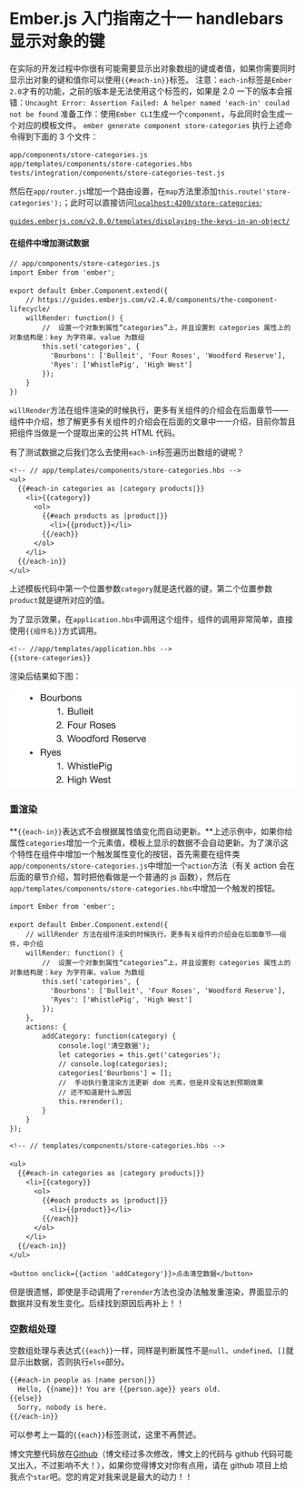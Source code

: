 # Ember.js 入门指南之十一 handlebars 显示对象的键

在实际的开发过程中你很有可能需要显示出对象数组的键或者值，如果你需要同时显示出对象的键和值你可以使用`{{#each-in}}`标签。
注意：`each-in`标签是`Ember 2.0`才有的功能，之前的版本是无法使用这个标签的，如果是 2.0 一下的版本会报错：`Uncaught Error: Assertion Failed: A helper named 'each-in' coulad not be found`
准备工作：使用`Ember CLI`生成一个`component`，与此同时会生成一个对应的模板文件。
`ember generate component store-categories`
执行上述命令得到下面的 3 个文件：

```
app/components/store-categories.js  
app/templates/components/store-categories.hbs  
tests/integration/components/store-categories-test.js 
```

然后在`app/router.js`增加一个路由设置，在`map`方法里添加`this.route('store-categories');`；此时可以直接访问[`localhost:4200/store-categories`](http://localhost:4200/store-categories);

[`guides.emberjs.com/v2.0.0/templates/displaying-the-keys-in-an-object/`](http://guides.emberjs.com/v2.0.0/templates/displaying-the-keys-in-an-object/)

#### 在组件中增加测试数据

```
// app/components/store-categories.js
import Ember from 'ember';

export default Ember.Component.extend({  
    // https://guides.emberjs.com/v2.4.0/components/the-component-lifecycle/
    willRender: function() {
        //  设置一个对象到属性“categories”上，并且设置到 categories 属性上的对象结构是：key 为字符串，value 为数组
        this.set('categories', {
          'Bourbons': ['Bulleit', 'Four Roses', 'Woodford Reserve'],
          'Ryes': ['WhistlePig', 'High West']
        });
    }
}) 
```

`willRender`方法在组件渲染的时候执行，更多有关组件的介绍会在后面章节——组件中介绍，想了解更多有关组件的介绍会在后面的文章中一一介绍，目前你暂且把组件当做是一个提取出来的公共 HTML 代码。

有了测试数据之后我们怎么去使用`each-in`标签遍历出数组的键呢？

```
<!-- // app/templates/components/store-categories.hbs -->  
<ul>  
  {{#each-in categories as |category products|}}
    <li>{{category}}
      <ol>
        {{#each products as |product|}}
          <li>{{product}}</li>
        {{/each}}
      </ol>
    </li>
  {{/each-in}}
</ul> 
```

上述模板代码中第一个位置参数`category`就是迭代器的键，第二个位置参数`product`就是键所对应的值。

为了显示效果，在`application.hbs`中调用这个组件，组件的调用非常简单，直接使用`{{组件名}}`方式调用。

```
<!-- //app/templates/application.hbs -->  
{{store-categories}} 
```

渲染后结果如下图：

![result](img/677ed8d75c91ae01269741360cfb6bee.jpg)

### 重渲染

**`{{each-in}}`表达式不会根据属性值变化而自动更新。**上述示例中，如果你给属性`categories`增加一个元素值，模板上显示的数据不会自动更新。为了演示这个特性在组件中增加一个触发属性变化的按钮，首先需要在组件类`app/components/store-categories.js`中增加一个`action`方法（有关 action 会在后面的章节介绍，暂时把他看做是一个普通的 js 函数），然后在`app/templates/components/store-categories.hbs`中增加一个触发的按钮。

```
import Ember from 'ember';

export default Ember.Component.extend({  
    // willRender 方法在组件渲染的时候执行，更多有关组件的介绍会在后面章节——组件，中介绍
    willRender: function() {
        //  设置一个对象到属性“categories”上，并且设置到 categories 属性上的对象结构是：key 为字符串，value 为数组
        this.set('categories', {
          'Bourbons': ['Bulleit', 'Four Roses', 'Woodford Reserve'],
          'Ryes': ['WhistlePig', 'High West']
        });
    },
    actions: {
        addCategory: function(category) {
            console.log('清空数据');
            let categories = this.get('categories');
            // console.log(categories);
            categories['Bourbons'] = [];
            //  手动执行重渲染方法更新 dom 元素，但是并没有达到预期效果
            // 还不知道是什么原因
            this.rerender();
        }
    }
}); 
```

```
<!-- // templates/components/store-categories.hbs -->

<ul>  
  {{#each-in categories as |category products|}}
    <li>{{category}}
      <ol>
        {{#each products as |product|}}
          <li>{{product}}</li>
        {{/each}}
      </ol>
    </li>
  {{/each-in}}
</ul>

<button onclick={{action 'addCategory'}}>点击清空数据</button> 
```

但是很遗憾，即使是手动调用了`rerender`方法也没办法触发重渲染，界面显示的数据并没有发生变化。后续找到原因后再补上！！

### 空数组处理

空数组处理与表达式`{{each}}`一样，同样是判断属性不是`null`、`undefined`、`[]`就显示出数据，否则执行`else`部分。

```
{{#each-in people as |name person|}}
  Hello, {{name}}! You are {{person.age}} years old.
{{else}}
  Sorry, nobody is here.
{{/each-in}} 
```

可以参考上一篇的`{{each}}`标签测试，这里不再赘述。

博文完整代码放在[Github](https://github.com/ubuntuvim/my_emberjs_code)（博文经过多次修改，博文上的代码与 github 代码可能又出入，不过影响不大！），如果你觉得博文对你有点用，请在 github 项目上给我点个`star`吧。您的肯定对我来说是最大的动力！！